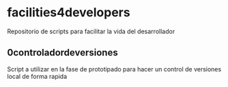 # facilities4developers

Repositorio de scripts para facilitar la vida del desarrollador


## 0controladordeversiones

Script a utilizar en la fase de prototipado para hacer un control de versiones local de forma rapida
